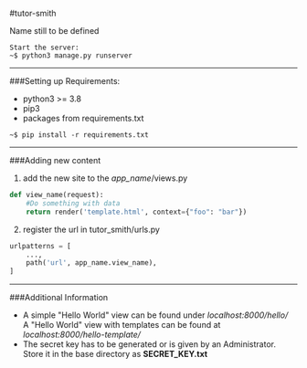 #tutor-smith

Name still to be defined

````console
Start the server:
~$ python3 manage.py runserver
````
---
###Setting up
Requirements:  
* python3 >= 3.8
* pip3
* packages from requirements.txt

````console
~$ pip install -r requirements.txt
````
---

###Adding new content
1. add the new site to the *app_name*/views.py
````python
def view_name(request):
    #Do something with data
    return render('template.html', context={"foo": "bar"})
````
2. register the url in tutor_smith/urls.py
````python
urlpatterns = [
    ...,
    path('url', app_name.view_name),
]
````
---
###Additional Information
* A simple "Hello World" view can be found under *localhost:8000/hello/*  
A "Hello World" view with templates can be found at *localhost:8000/hello-template/*
* The secret key has to be generated or is given by an Administrator.  
Store it in the base directory as **SECRET_KEY.txt**